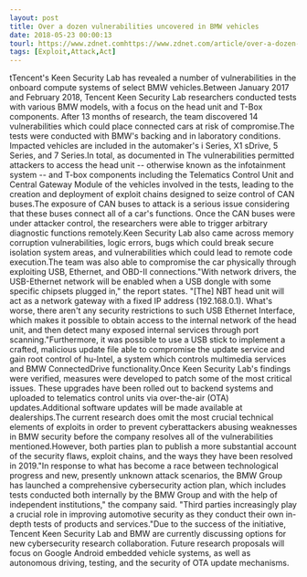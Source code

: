 ```yaml
---
layout: post
title: Over a dozen vulnerabilities uncovered in BMW vehicles
date: 2018-05-23 00:00:13
tourl: https://www.zdnet.comhttps://www.zdnet.com/article/over-a-dozen-vulnerabilities-uncovered-in-bmw-vehicles/
tags: [Exploit,Attack,Act]
---
```

tTencent's Keen Security Lab has revealed a number of vulnerabilities in the onboard compute systems of select BMW vehicles.Between January 2017 and February 2018, Tencent Keen Security Lab researchers conducted tests with various BMW models, with a focus on the head unit and T-Box components. After 13 months of research, the team discovered 14 vulnerabilities which could place connected cars at risk of compromise.The tests were conducted with BMW's backing and in laboratory conditions. Impacted vehicles are included in the automaker's i Series, X1 sDrive, 5 Series, and 7 Series.In total, as documented in The vulnerabilities permitted attackers to access the head unit -- otherwise known as the infotainment system -- and T-box components including the Telematics Control Unit and Central Gateway Module of the vehicles involved in the tests, leading to the creation and deployment of exploit chains designed to seize control of CAN buses.The exposure of CAN buses to attack is a serious issue considering that these buses connect all of a car's functions. Once the CAN buses were under attacker control, the researchers were able to trigger arbitrary diagnostic functions remotely.Keen Security Lab also came across memory corruption vulnerabilities, logic errors, bugs which could break secure isolation system areas, and vulnerabilities which could lead to remote code execution.The team was also able to compromise the car physically through exploiting USB, Ethernet, and OBD-II connections."With network drivers, the USB-Ethernet network will be enabled when a USB dongle with some specific chipsets plugged in," the report states. "[The] NBT head unit will act as a network gateway with a fixed IP address (192.168.0.1). What's worse, there aren't any security restrictions to such USB Ethernet Interface, which makes it possible to obtain access to the internal network of the head unit, and then detect many exposed internal services through port scanning."Furthermore, it was possible to use a USB stick to implement a crafted, malicious update file able to compromise the update service and gain root control of hu-Intel, a system which controls multimedia services and BMW ConnectedDrive functionality.Once Keen Security Lab's findings were verified, measures were developed to patch some of the most critical issues. These upgrades have been rolled out to backend systems and uploaded to telematics control units via over-the-air (OTA) updates.Additional software updates will be made available at dealerships.The current research does omit the most crucial technical elements of exploits in order to prevent cyberattackers abusing weaknesses in BMW security before the company resolves all of the vulnerabilities mentioned.However, both parties plan to publish a more substantial account of the security flaws, exploit chains, and the ways they have been resolved in 2019."In response to what has become a race between technological progress and new, presently unknown attack scenarios, the BMW Group has launched a comprehensive cybersecurity action plan, which includes tests conducted both internally by the BMW Group and with the help of independent institutions," the company said. "Third parties increasingly play a crucial role in improving automotive security as they conduct their own in-depth tests of products and services."Due to the success of the initiative, Tencent Keen Security Lab and BMW are currently discussing options for new cybersecurity research collaboration. Future research proposals will focus on Google Android embedded vehicle systems, as well as autonomous driving, testing, and the security of OTA update mechanisms.